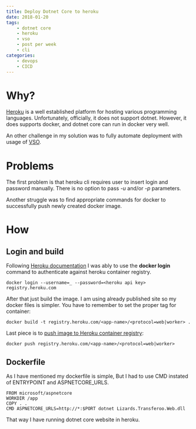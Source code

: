 ```yaml
---
title: Deploy Dotnet Core to heroku
date: 2018-01-20
tags:
    - dotnet core
    - heroku
    - vso
    - post per week 
    - cli
categories: 
    - devops
    - CICD
---
```


# Why?

[Heroku](https://heroku.com) is a well established platform for hosting various programming languages. Unfortunately, officially,  it does not support dotnet. However, it does supports docker, and dotnet core can run in docker very well.

An other challenge in my solution was to fully automate deployment with usage of [VSO](http://visualstudio.com).

# Problems

The first problem is that heroku cli requires user to insert login and password manually. There is no option to pass *-u* and/or *-p* parameters.

Another struggle was to find appropriate commands for docker to successfully push newly created docker image.

# How

## Login and build

Following [Heroku documentation](https://devcenter.heroku.com/articles/container-registry-and-runtime#logging-in-to-the-registry) I was ably to use the  **docker login** command to authenticate against heroku container registry.

```cli
docker login --username=_ --password=<heroku api key> registry.heroku.com
```

After that just build the image. I am using already published site so my docker files is simpler. You have to remember to set the proper tag for container:

```cli
docker build -t registry.heroku.com/<app-name>/<protocol=web|worker> .
```

Last piece is to [push image to Heroku container registry](https://devcenter.heroku.com/articles/container-registry-and-runtime#pushing-an-image-s):

```cli
docker push registry.heroku.com/<app-name>/<protocol=web|worker>
```

## Dockerfile

As I have mentioned my dockerfile is simple, But I had to use CMD instated of ENTRYPOINT and ASPNETCORE_URLS.

```docker
FROM microsoft/aspnetcore
WORKDIR /app
COPY . .
CMD ASPNETCORE_URLS=http://*:$PORT dotnet Lizards.Transferoo.Web.dll
```

That way I have running dotnet core website in heroku.